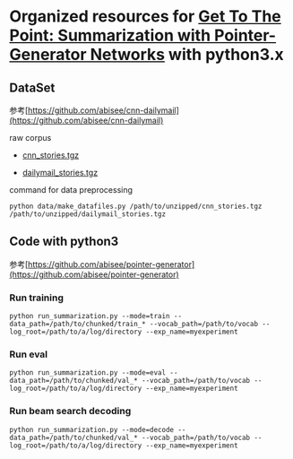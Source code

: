 # Organized resources for [Get To The Point: Summarization with Pointer-Generator Networks](https://arxiv.org/abs/1704.04368) with python3.x

## DataSet
参考[https://github.com/abisee/cnn-dailymail](https://github.com/abisee/cnn-dailymail)

raw corpus 

- [cnn_stories.tgz](https://pan.baidu.com/s/13SDS_UwoRKP6jF1NjRlUCg)

- [dailymail_stories.tgz](https://pan.baidu.com/s/1bJTG90Wr_KUmZa4d_GeAeA)


command for data preprocessing
```
python data/make_datafiles.py /path/to/unzipped/cnn_stories.tgz /path/to/unzipped/dailymail_stories.tgz
```


## Code with python3
参考[https://github.com/abisee/pointer-generator](https://github.com/abisee/pointer-generator)

### Run training

```
python run_summarization.py --mode=train --data_path=/path/to/chunked/train_* --vocab_path=/path/to/vocab --log_root=/path/to/a/log/directory --exp_name=myexperiment
```

### Run eval

```
python run_summarization.py --mode=eval --data_path=/path/to/chunked/val_* --vocab_path=/path/to/vocab --log_root=/path/to/a/log/directory --exp_name=myexperiment
```

### Run beam search decoding

```
python run_summarization.py --mode=decode --data_path=/path/to/chunked/val_* --vocab_path=/path/to/vocab --log_root=/path/to/a/log/directory --exp_name=myexperiment
```
